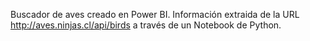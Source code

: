 Buscador de aves creado en Power BI. Información extraida de la URL http://aves.ninjas.cl/api/birds a través de un Notebook de Python.
